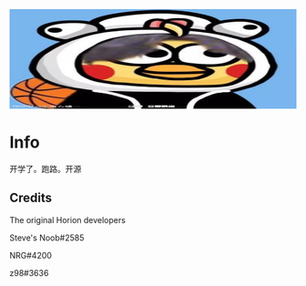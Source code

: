 <p align="center">
	<img width="755" height="175" src="assets/images/Text.png">
</p>

# Info
开学了。跑路。开源


## Credits

The original Horion developers

Steve's Noob#2585

NRG#4200

z98#3636
